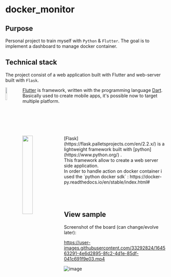 # docker_monitor

## Purpose
Personal project to train myself with `Python` & `Flutter`.
The goal is to implement a dashboard to manage docker container.

## Technical stack
The project consist of a web application built with Flutter and web-server built with `Flask`.

<img align="left" width="10%" src="https://user-images.githubusercontent.com/33292824/209481807-5d99a426-6617-4f2a-a13a-f5dcecf0981f.png">

[Flutter](https://flutter.dev/) is framework, written with the programming language [Dart](https://dart.dev/).<br/>
Basically used to create mobile apps, it's possible now to target multiple platform.<br/><br/><br/><br/><br/><br/>

<img align="left" width="25%" height="25%" src="https://user-images.githubusercontent.com/33292824/209724788-b6e6f103-af0c-40a4-a51e-6d9986130dde.png">
[Flask](https://flask.palletsprojects.com/en/2.2.x/) is a lightweight framework built with [python](https://www.python.org/) .<br/> This framework allow to create a web server side application.<br/> In order to handle action on docker container i used the `python docker sdk` : https://docker-py.readthedocs.io/en/stable/index.html# <br/><br/><br/><br/>

## View sample
Screenshot of the board (can change/evolve later):


https://user-images.githubusercontent.com/33292824/164563291-4e6d2895-8fc2-4d1e-85df-041c691f9e03.mp4


![image](https://user-images.githubusercontent.com/33292824/181935982-8df27423-7cc3-4cec-8de6-7cf2f8e0bb51.png)
